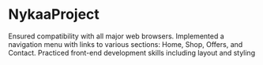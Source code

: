 # NykaaProject
Ensured compatibility with all major web browsers.
Implemented a navigation menu with links to
various sections: Home, Shop, Offers, and
Contact.
Practiced front-end development skills including
layout and styling
